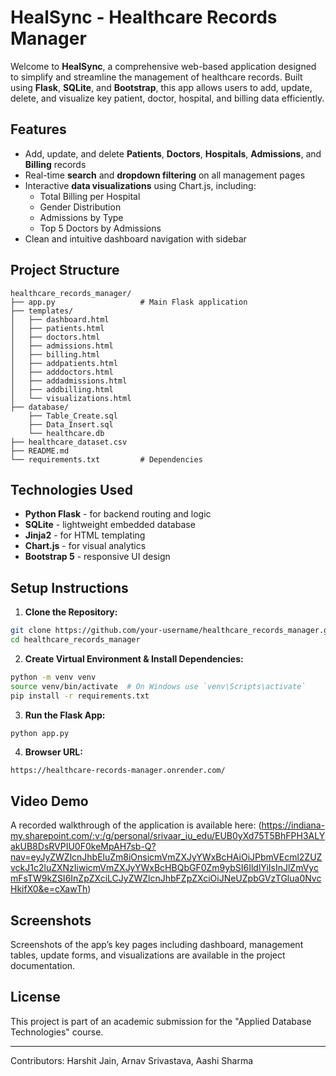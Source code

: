 # HealSync - Healthcare Records Manager

Welcome to **HealSync**, a comprehensive web-based application designed to simplify and streamline the management of healthcare records. Built using **Flask**, **SQLite**, and **Bootstrap**, this app allows users to add, update, delete, and visualize key patient, doctor, hospital, and billing data efficiently.

##  Features

- Add, update, and delete **Patients**, **Doctors**, **Hospitals**, **Admissions**, and **Billing** records
- Real-time **search** and **dropdown filtering** on all management pages
- Interactive **data visualizations** using Chart.js, including:
  - Total Billing per Hospital
  - Gender Distribution
  - Admissions by Type
  - Top 5 Doctors by Admissions
- Clean and intuitive dashboard navigation with sidebar

##  Project Structure

```
healthcare_records_manager/
├── app.py                   # Main Flask application
├── templates/
│   ├── dashboard.html
│   ├── patients.html
│   ├── doctors.html
│   ├── admissions.html
│   ├── billing.html
│   ├── addpatients.html
│   ├── adddoctors.html
│   ├── addadmissions.html
│   ├── addbilling.html
│   └── visualizations.html
├── database/
    ├── Table_Create.sql
    ├── Data_Insert.sql
    └── healthcare.db                
├── healthcare_dataset.csv   
├── README.md                
└── requirements.txt         # Dependencies
```

##  Technologies Used
- **Python Flask** - for backend routing and logic
- **SQLite** - lightweight embedded database
- **Jinja2** - for HTML templating
- **Chart.js** - for visual analytics
- **Bootstrap 5** - responsive UI design

##  Setup Instructions

1. **Clone the Repository:**
```bash
git clone https://github.com/your-username/healthcare_records_manager.git
cd healthcare_records_manager
```

2. **Create Virtual Environment & Install Dependencies:**
```bash
python -m venv venv
source venv/bin/activate  # On Windows use `venv\Scripts\activate`
pip install -r requirements.txt
```

3. **Run the Flask App:**
```bash
python app.py
```

4. **Browser URL:**
```
https://healthcare-records-manager.onrender.com/
```

##  Video Demo
A recorded walkthrough of the application is available here: (https://indiana-my.sharepoint.com/:v:/g/personal/srivaar_iu_edu/EUB0yXd75T5BhFPH3ALYakUB8DsRVPIU0F0keMpAH7sb-Q?nav=eyJyZWZlcnJhbEluZm8iOnsicmVmZXJyYWxBcHAiOiJPbmVEcml2ZUZvckJ1c2luZXNzIiwicmVmZXJyYWxBcHBQbGF0Zm9ybSI6IldlYiIsInJlZmVycmFsTW9kZSI6InZpZXciLCJyZWZlcnJhbFZpZXciOiJNeUZpbGVzTGlua0NvcHkifX0&e=cXawTh)
##  Screenshots
Screenshots of the app’s key pages including dashboard, management tables, update forms, and visualizations are available in the project documentation.

##  License
This project is part of an academic submission for the "Applied Database Technologies" course.

---

Contributors: Harshit Jain, Arnav Srivastava, Aashi Sharma
